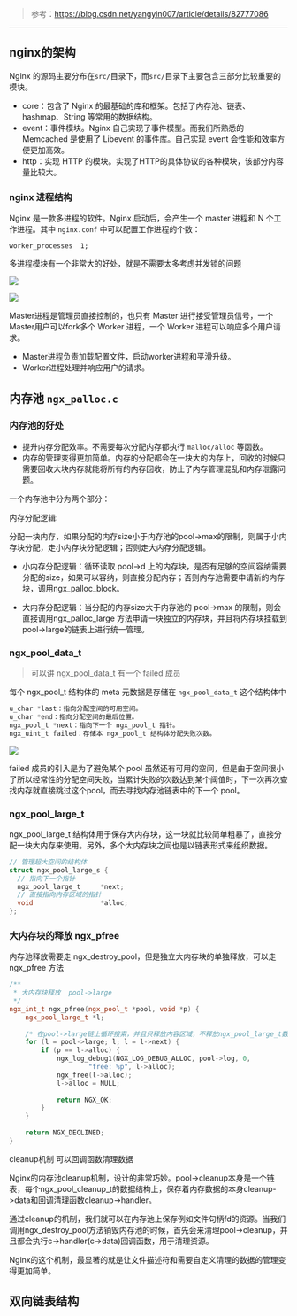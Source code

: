 > 参考：https://blog.csdn.net/yangyin007/article/details/82777086

------

## nginx的架构

Nginx 的源码主要分布在`src/`目录下，而`src/`目录下主要包含三部分比较重要的模块。

- core：包含了 Nginx 的最基础的库和框架。包括了内存池、链表、hashmap、String 等常用的数据结构。
- event：事件模块。Nginx 自己实现了事件模型。而我们所熟悉的 Memcached 是使用了 Libevent 的事件库。自己实现 event 会性能和效率方便更加高效。
- http：实现 HTTP 的模块。实现了HTTP的具体协议的各种模块，该部分内容量比较大。

### nginx 进程结构

Nginx 是一款多进程的软件。Nginx 启动后，会产生一个 master 进程和 N 个工作进程。其中 `nginx.conf` 中可以配置工作进程的个数：

```
worker_processes  1;
```

 多进程模块有一个非常大的好处，就是不需要太多考虑并发锁的问题

 ![](https://img-blog.csdn.net/20160127165343223?watermark/2/text/aHR0cDovL2Jsb2cuY3Nkbi5uZXQv/font/5a6L5L2T/fontsize/400/fill/I0JBQkFCMA==/dissolve/70/gravity/Center)

 ![](https://pic4.zhimg.com/80/v2-9f728a1841b9d7136755629122c504ff_1440w.jpg)


 Master进程是管理员直接控制的，也只有 Master 进行接受管理员信号，一个Master用户可以fork多个 Worker 进程，一个 Worker 进程可以响应多个用户请求。

- Master进程负责加载配置文件，启动worker进程和平滑升级。
- Worker进程处理并响应用户的请求。



 ## 内存池 `ngx_palloc.c`
 
 ### 内存池的好处

- 提升内存分配效率。不需要每次分配内存都执行 `malloc/alloc` 等函数。
- 内存的管理变得更加简单。内存的分配都会在一块大的内存上，回收的时候只需要回收大块内存就能将所有的内存回收，防止了内存管理混乱和内存泄露问题。


一个内存池中分为两个部分：

内存分配逻辑:

分配一块内存，如果分配的内存size小于内存池的pool->max的限制，则属于小内存块分配，走小内存块分配逻辑；否则走大内存分配逻辑。

- 小内存分配逻辑：循环读取 pool->d 上的内存块，是否有足够的空间容纳需要分配的size，如果可以容纳，则直接分配内存；否则内存池需要申请新的内存块，调用ngx_palloc_block。

- 大内存分配逻辑：当分配的内存size大于内存池的 pool->max 的限制，则会直接调用ngx_palloc_large 方法申请一块独立的内存块，并且将内存块挂载到pool->large的链表上进行统一管理。


### ngx_pool_data_t

> 可以讲 ngx_pool_data_t 有一个 failed 成员

每个 ngx_pool_t 结构体的 meta 元数据是存储在 `ngx_pool_data_t` 这个结构体中

```c
u_char *last：指向分配空间的可用空间。
u_char *end：指向分配空间的最后位置。
ngx_pool_t *next：指向下一个 ngx_pool_t 指针。
ngx_uint_t failed：存储本 ngx_pool_t 结构体分配失败次数。
```

![](https://cdn.jsdelivr.net/gh/lichuang/lichuang.github.io/media/imgs/20190214-nginx-memory-pool/ngx_pool_data_t.png)

failed 成员的引入是为了避免某个 pool 虽然还有可用的空间，但是由于空间很小了所以经常性的分配空间失败，当累计失败的次数达到某个阈值时，下一次再次查找内存就直接跳过这个pool，而去寻找内存池链表中的下一个 pool。


### ngx_pool_large_t

ngx_pool_large_t 结构体用于保存大内存块，这一块就比较简单粗暴了，直接分配一块大内存来使用。另外，多个大内存块之间也是以链表形式来组织数据。

```c
// 管理超大空间的结构体
struct ngx_pool_large_s {
  // 指向下一个指针
  ngx_pool_large_t     *next;
  // 直接指向内存区域的指针
  void                 *alloc;
};
```

### 大内存块的释放 ngx_pfree

内存池释放需要走 ngx_destroy_pool，但是独立大内存块的单独释放，可以走ngx_pfree 方法

```cpp
/**
 * 大内存块释放  pool->large
 */
ngx_int_t ngx_pfree(ngx_pool_t *pool, void *p) {
	ngx_pool_large_t *l;
 
	/* 在pool->large链上循环搜索，并且只释放内容区域，不释放ngx_pool_large_t数据结构*/
	for (l = pool->large; l; l = l->next) {
		if (p == l->alloc) {
			ngx_log_debug1(NGX_LOG_DEBUG_ALLOC, pool->log, 0,
					"free: %p", l->alloc);
			ngx_free(l->alloc);
			l->alloc = NULL;
 
			return NGX_OK;
		}
	}
 
	return NGX_DECLINED;
}
```

cleanup机制 可以回调函数清理数据

Nginx的内存池cleanup机制，设计的非常巧妙。pool->cleanup本身是一个链表，每个ngx_pool_cleanup_t的数据结构上，保存着内存数据的本身cleanup->data和回调清理函数cleanup->handler。

通过cleanup的机制，我们就可以在内存池上保存例如文件句柄fd的资源。当我们调用ngx_destroy_pool方法销毁内存池的时候，首先会来清理pool->cleanup，并且都会执行c->handler(c->data)回调函数，用于清理资源。

Nginx的这个机制，最显著的就是让文件描述符和需要自定义清理的数据的管理变得更加简单。

## 双向链表结构

